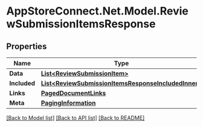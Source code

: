 # AppStoreConnect.Net.Model.ReviewSubmissionItemsResponse

## Properties

Name | Type | Description | Notes
------------ | ------------- | ------------- | -------------
**Data** | [**List&lt;ReviewSubmissionItem&gt;**](ReviewSubmissionItem.md) |  | 
**Included** | [**List&lt;ReviewSubmissionItemsResponseIncludedInner&gt;**](ReviewSubmissionItemsResponseIncludedInner.md) |  | [optional] 
**Links** | [**PagedDocumentLinks**](PagedDocumentLinks.md) |  | 
**Meta** | [**PagingInformation**](PagingInformation.md) |  | [optional] 

[[Back to Model list]](../README.md#documentation-for-models) [[Back to API list]](../README.md#documentation-for-api-endpoints) [[Back to README]](../README.md)

